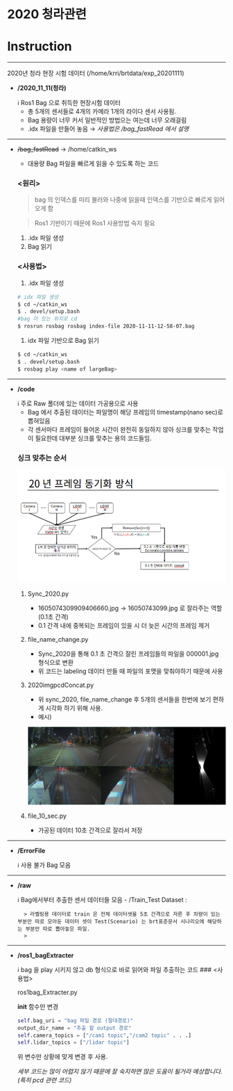 # 2020 청라관련

# Instruction

---

2020년 청라 현장 시험 데이터 (/home/krri/brtdata/exp_20201111)

- **/2020_11_11(청라)**
  
    <aside>
    ℹ️ Ros1 Bag 으로 취득한 현장시험 데이터
    
    </aside>
    
    - 총 5개의 센서들로 4개의 카메라 1개의 라이다 센서 사용됨.
    - Bag 용량이 너무 커서 일반적인 방법으는 여는데 너무 오래걸림
    - .idx 파일을 만들어 놓음 → *사용법은 /bag_fastRead 에서 설명*

---

- ~~/bag_fastRead~~    →  /home/catkin_ws

    - 대용량 Bag 파일을 빠르게 읽을 수 있도록 하는 코드

    ### <원리>

    > bag 의 인덱스를 미리 불러와 나중에 읽을때 인덱스를 기반으로 빠르게 읽어오게 함
    > 

    > Ros1 기반이기 때문에 Ros1 사용방법 숙지 필요
    > 
    1. .idx 파일 생성
    2. Bag 읽기

    ### <사용법>

    1. .idx 파일 생성

    ```bash
    # idx 파일 생성
    $ cd ~/catkin_ws
    $ . devel/setup.bash
    #bag 이 있는 위치로 cd
    $ rosrun rosbag rosbag index-file 2020-11-11-12-58-07.bag
    ```

    1. idx 파일 기반으로 Bag 읽기

    ```bash
    $ cd ~/catkin_ws
    $ . devel/setup.bash
    $ rosbag play <name of largeBag>
    ```

---

- **/code**

    <aside>
    ℹ️ 주로 Raw 폴더에 있는 데이터 가공용으로 사용
    </aside>

    - Bag 에서 추출된 데이터는 파일명이 해당 프레임의 timestamp(nano sec)로 뽑혀있음
    - 각 센서마다 프레임이 들어온 시간이 완전히 동일하지 않아 싱크를 맞추는 작업이 필요한데 대부분 싱크를 맞추는 용의 코드들임.

    ### 싱크 맞추는 순서

    ![](./Images/Screenshot_from_2022-07-19_14-38-41.png)

    1. Sync_2020.py
        - 1605074309909406660.jpg → 16050743099.jpg 로 잘라주는 역할 (0.1초 간격)
        - 0.1 간격 내에 중복되는 프레임이 있을 시 더 늦은 시간의 프레임 제거
    2. file_name_change.py
        - Sync_2020을 통해 0.1 초 간격으 잘린 프레임들의 파일을 000001.jpg 형식으로 변환
        - 위 코드는 labeling 데이터 만들 때 파일의 포맷을 맞춰야하기 때문에 사용
    3. 2020imgpcdConcat.py
        - 위 sync_2020, file_name_change 후 5개의 센서들을 한번에 보기 편하게 시각화 하기 위해 사용.
        - 예시)

        ![](./Images/Untitled.png)

    4. file_10_sec.py
        - 가공된 데이터 10초 간격으로 잘라서 저장

---

- **/ErrorFile**

    <aside>
    ℹ️ 사용 불가 Bag 모음

---

- **/raw**

    <aside>
    ℹ️ Bag에서부터 추출한 센서 데이터들 모음
    - /Train_Test Dataset :
      
        > 라벨링용 데이터로 train 은 전체 데이터셋을 5초 간격으로 자른 후 차량이 있는 부분만 따로 모아둔 데이터 셋이 Test(Scenario) 는 brt표준문서 시나리오에 해당하는 부분만 따로 뽑아놓은 파일.
        > 

---

- **/ros1_bagExtracter**

    <aside>
    ℹ️ bag 을 play 시키지 않고 db 형식으로 바로 읽어와 파일 추출하는 코드
    ### <사용법>

    ros1bag_Extracter.py 

    **init** 함수만 변경

    ```python
    self.bag_uri = "bag 파일 경로 (절대경로)"
    output_dir_name = "추출 할 output 경로"
    self.camera_topics = ["/cam1 topic","/cam2 topic" . . .]
    self.lidar_topics = ["/lidar topic"]
    ```

    위 변수만 상황에 맞게 변경 후 사용.

    

    *세부 코드는 많이 어렵지 않기 때문에 잘 숙지하면 많은 도움이 될거라 예상합니다. (특히 pcd 관련 코드)*
